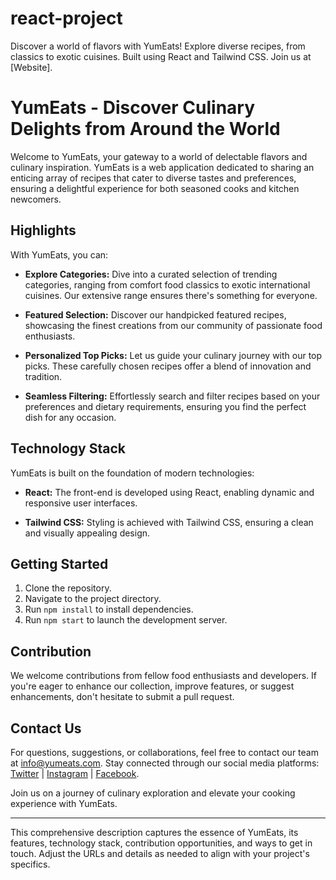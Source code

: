 # react-project
Discover a world of flavors with YumEats! Explore diverse recipes, from classics to exotic cuisines. Built using React and Tailwind CSS. Join us at [Website].

# YumEats - Discover Culinary Delights from Around the World

Welcome to YumEats, your gateway to a world of delectable flavors and culinary inspiration. YumEats is a web application dedicated to sharing an enticing array of recipes that cater to diverse tastes and preferences, ensuring a delightful experience for both seasoned cooks and kitchen newcomers.

## Highlights

With YumEats, you can:

- **Explore Categories:** Dive into a curated selection of trending categories, ranging from comfort food classics to exotic international cuisines. Our extensive range ensures there's something for everyone.

- **Featured Selection:** Discover our handpicked featured recipes, showcasing the finest creations from our community of passionate food enthusiasts.

- **Personalized Top Picks:** Let us guide your culinary journey with our top picks. These carefully chosen recipes offer a blend of innovation and tradition.

- **Seamless Filtering:** Effortlessly search and filter recipes based on your preferences and dietary requirements, ensuring you find the perfect dish for any occasion.

## Technology Stack

YumEats is built on the foundation of modern technologies:

- **React:** The front-end is developed using React, enabling dynamic and responsive user interfaces.

- **Tailwind CSS:** Styling is achieved with Tailwind CSS, ensuring a clean and visually appealing design.

## Getting Started

1. Clone the repository.
2. Navigate to the project directory.
3. Run `npm install` to install dependencies.
4. Run `npm start` to launch the development server.

## Contribution

We welcome contributions from fellow food enthusiasts and developers. If you're eager to enhance our collection, improve features, or suggest enhancements, don't hesitate to submit a pull request.

## Contact Us

For questions, suggestions, or collaborations, feel free to contact our team at info@yumeats.com. Stay connected through our social media platforms: [Twitter](https://twitter.com/yumeats) | [Instagram](https://instagram.com/yumeats) | [Facebook](https://facebook.com/yumeats).

Join us on a journey of culinary exploration and elevate your cooking experience with YumEats.

---

This comprehensive description captures the essence of YumEats, its features, technology stack, contribution opportunities, and ways to get in touch. Adjust the URLs and details as needed to align with your project's specifics.
